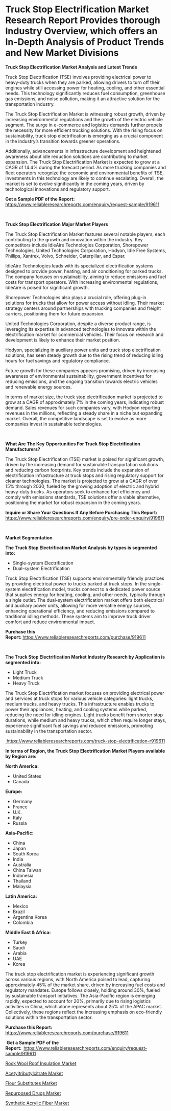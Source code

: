 <p><h1>Truck Stop Electrification Market Research Report Provides thorough Industry Overview, which offers an In-Depth Analysis of Product Trends and New Market Divisions</h1></p><p><strong>Truck Stop Electrification Market Analysis and Latest Trends</strong></p>
<p><p>Truck Stop Electrification (TSE) involves providing electrical power to heavy-duty trucks when they are parked, allowing drivers to turn off their engines while still accessing power for heating, cooling, and other essential needs. This technology significantly reduces fuel consumption, greenhouse gas emissions, and noise pollution, making it an attractive solution for the transportation industry.</p><p>The Truck Stop Electrification Market is witnessing robust growth, driven by increasing environmental regulations and the growth of the electric vehicle segment. The surge in e-commerce and logistics demands further propels the necessity for more efficient trucking solutions. With the rising focus on sustainability, truck stop electrification is emerging as a crucial component in the industry’s transition towards greener operations.</p><p>Additionally, advancements in infrastructure development and heightened awareness about idle reduction solutions are contributing to market expansion. The Truck Stop Electrification Market is expected to grow at a CAGR of 14.4% during the forecast period. As more trucking companies and fleet operators recognize the economic and environmental benefits of TSE, investments in this technology are likely to continue escalating. Overall, the market is set to evolve significantly in the coming years, driven by technological innovations and regulatory support.</p></p>
<p><strong>Get a Sample PDF of the Report:&nbsp;</strong> <a href="https://www.reliableresearchreports.com/enquiry/request-sample/919611?utm_campaign=7&utm_medium=2&utm_source=Github&utm_content=ia&utm_term=06032025&utm_id=truck-stop-electrification">https://www.reliableresearchreports.com/enquiry/request-sample/919611</a></p>
<p>&nbsp;</p>
<p><strong>Truck Stop Electrification Major Market Players</strong></p>
<p><p>The Truck Stop Electrification Market features several notable players, each contributing to the growth and innovation within the industry. Key competitors include IdleAire Technologies Corporation, Shorepower Technologies, United Technologies Corporation, Hodyon, Idle Free Systems, Phillips, Xantrex, Volvo, Schneider, Caterpillar, and Espar.</p><p>IdleAire Technologies leads with its specialized electrification systems designed to provide power, heating, and air conditioning for parked trucks. The company focuses on sustainability, aiming to reduce emissions and fuel costs for transport operators. With increasing environmental regulations, IdleAire is poised for significant growth.</p><p>Shorepower Technologies also plays a crucial role, offering plug-in solutions for trucks that allow for power access without idling. Their market strategy centers around partnerships with trucking companies and freight carriers, positioning them for future expansion.</p><p>United Technologies Corporation, despite a diverse product range, is leveraging its expertise in advanced technologies to innovate within the electrification market for commercial vehicles. Their focus on research and development is likely to enhance their market position.</p><p>Hodyon, specializing in auxiliary power units and truck stop electrification solutions, has seen steady growth due to the rising trend of reducing idling hours for fuel savings and regulatory compliance.</p><p>Future growth for these companies appears promising, driven by increasing awareness of environmental sustainability, government incentives for reducing emissions, and the ongoing transition towards electric vehicles and renewable energy sources.</p><p>In terms of market size, the truck stop electrification market is projected to grow at a CAGR of approximately 7% in the coming years, indicating robust demand. Sales revenues for such companies vary, with Hodyon reporting revenues in the millions, reflecting a steady share in a niche but expanding market. Overall, the competitive landscape is set to evolve as more companies invest in sustainable technologies.</p></p>
<p>&nbsp;</p>
<p><strong>What Are The Key Opportunities For Truck Stop Electrification Manufacturers?</strong></p>
<p><p>The Truck Stop Electrification (TSE) market is poised for significant growth, driven by the increasing demand for sustainable transportation solutions and reducing carbon footprints. Key trends include the expansion of electrification infrastructure at truck stops and rising regulatory support for cleaner technologies. The market is projected to grow at a CAGR of over 15% through 2030, fueled by the growing adoption of electric and hybrid heavy-duty trucks. As operators seek to enhance fuel efficiency and comply with emissions standards, TSE solutions offer a viable alternative, positioning the market for robust expansion in the coming years.</p></p>
<p><strong>Inquire or Share Your Questions If Any Before Purchasing This Report:</strong> <a href="https://www.reliableresearchreports.com/enquiry/pre-order-enquiry/919611?utm_campaign=7&utm_medium=2&utm_source=Github&utm_content=ia&utm_term=06032025&utm_id=truck-stop-electrification">https://www.reliableresearchreports.com/enquiry/pre-order-enquiry/919611</a></p>
<p>&nbsp;</p>
<p><strong>Market Segmentation</strong></p>
<p><strong>The Truck Stop Electrification Market Analysis by types is segmented into:</strong></p>
<p><ul><li>Single-system Electrification</li><li>Dual-system Electrification</li></ul></p>
<p><p>Truck Stop Electrification (TSE) supports environmentally friendly practices by providing electrical power to trucks parked at truck stops. In the single-system electrification model, trucks connect to a dedicated power source that supplies energy for heating, cooling, and other needs, typically through a single outlet. The dual-system electrification market offers both electrical and auxiliary power units, allowing for more versatile energy sources, enhancing operational efficiency, and reducing emissions compared to traditional idling methods. These systems aim to improve truck driver comfort and reduce environmental impact.</p></p>
<p><strong>Purchase this Report:&nbsp;</strong><a href="https://www.reliableresearchreports.com/purchase/919611?utm_campaign=7&utm_medium=2&utm_source=Github&utm_content=ia&utm_term=06032025&utm_id=truck-stop-electrification">https://www.reliableresearchreports.com/purchase/919611</a></p>
<p>&nbsp;</p>
<p><strong>The Truck Stop Electrification Market Industry Research by Application is segmented into:</strong></p>
<p><ul><li>Light Truck</li><li>Medium Truck</li><li>Heavy Truck</li></ul></p>
<p><p>The Truck Stop Electrification market focuses on providing electrical power and services at truck stops for various vehicle categories: light trucks, medium trucks, and heavy trucks. This infrastructure enables trucks to power their appliances, heating, and cooling systems while parked, reducing the need for idling engines. Light trucks benefit from shorter stop durations, while medium and heavy trucks, which often require longer stays, experience significant fuel savings and reduced emissions, promoting sustainability in the transportation sector.</p></p>
<p><a href="https://www.reliableresearchreports.com/truck-stop-electrification-r919611?utm_campaign=7&utm_medium=2&utm_source=Github&utm_content=ia&utm_term=06032025&utm_id=truck-stop-electrification">&nbsp;https://www.reliableresearchreports.com/truck-stop-electrification-r919611</a></p>
<p><strong>In terms of Region, the Truck Stop Electrification Market Players available by Region are:</strong></p>
<p>
    <p> <strong> North America: </strong>
        <ul>
            <li>United States</li>
            <li>Canada</li>
        </ul>
        </p> 
    <p> <strong> Europe: </strong>
        <ul>
            <li>Germany</li>
            <li>France</li>
            <li>U.K.</li>
            <li>Italy</li>
            <li>Russia</li>
        </ul>
        </p> 
    <p> <strong> Asia-Pacific: </strong>
        <ul>
            <li>China</li>
            <li>Japan</li>
            <li>South Korea</li>
            <li>India</li>
            <li>Australia</li>
            <li>China Taiwan</li>
            <li>Indonesia</li>
            <li>Thailand</li>
            <li>Malaysia</li>
        </ul>
        </p> 
    <p> <strong> Latin America: </strong>
        <ul>
            <li>Mexico</li>
            <li>Brazil</li>
            <li>Argentina Korea</li>
            <li>Colombia</li>
        </ul>
        </p> 
    <p> <strong> Middle East & Africa: </strong>
        <ul>
            <li>Turkey</li>
            <li>Saudi</li>
            <li>Arabia</li>
            <li>UAE</li>
            <li>Korea</li>
        </ul>
    </p>
    </p>
<p><p>The truck stop electrification market is experiencing significant growth across various regions, with North America poised to lead, capturing approximately 45% of the market share, driven by increasing fuel costs and regulatory mandates. Europe follows closely, holding around 30%, fueled by sustainable transport initiatives. The Asia-Pacific region is emerging rapidly, expected to account for 20%, primarily due to rising logistics activities in China, which alone represents about 25% of the APAC market. Collectively, these regions reflect the increasing emphasis on eco-friendly solutions within the transportation sector.</p></p>
<p><strong>Purchase this Report: </strong><a href="https://www.reliableresearchreports.com/purchase/919611?utm_campaign=7&utm_medium=2&utm_source=Github&utm_content=ia&utm_term=06032025&utm_id=truck-stop-electrification">https://www.reliableresearchreports.com/purchase/919611</a></p>
<p>&nbsp;<strong>Get a Sample PDF of the Report:&nbsp;&nbsp;</strong><a href="https://www.reliableresearchreports.com/enquiry/request-sample/919611?utm_campaign=7&utm_medium=2&utm_source=Github&utm_content=ia&utm_term=06032025&utm_id=truck-stop-electrification">https://www.reliableresearchreports.com/enquiry/request-sample/919611</a></p>
<p><strong></strong></p>
<p><p><a href="https://github.com/alejnaouare/Market-Research-Report-List-1/blob/main/rock-wool-roof-insulation-market.md?utm_campaign=7&utm_medium=2&utm_source=Github&utm_content=ia&utm_term=06032025&utm_id=truck-stop-electrification">Rock Wool Roof Insulation Market</a></p><p><a href="https://github.com/fraryatena85/Market-Research-Report-List-1/blob/main/acetyltributylcitrate-market.md?utm_campaign=7&utm_medium=2&utm_source=Github&utm_content=ia&utm_term=06032025&utm_id=truck-stop-electrification">Acetyltributylcitrate Market</a></p><p><a href="https://github.com/bufkamaiahi7/Market-Research-Report-List-1/blob/main/flour-substitutes-market.md?utm_campaign=7&utm_medium=2&utm_source=Github&utm_content=ia&utm_term=06032025&utm_id=truck-stop-electrification">Flour Substitutes Market</a></p><p><a href="https://github.com/vigatoimrene04/Market-Research-Report-List-1/blob/main/repurposed-drugs-market.md?utm_campaign=7&utm_medium=2&utm_source=Github&utm_content=ia&utm_term=06032025&utm_id=truck-stop-electrification">Repurposed Drugs Market</a></p><p><a href="https://github.com/wyettillesr4/Market-Research-Report-List-1/blob/main/synthetic-acrylic-fiber-market.md?utm_campaign=7&utm_medium=2&utm_source=Github&utm_content=ia&utm_term=06032025&utm_id=truck-stop-electrification">Synthetic Acrylic Fiber Market</a></p></p>